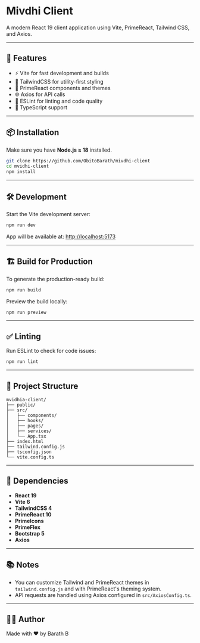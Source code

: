 
# Mivdhi Client

A modern React 19 client application using Vite, PrimeReact, Tailwind CSS, and Axios.

---

## 🚀 Features

- ⚡️ Vite for fast development and builds
- 🎨 TailwindCSS for utility-first styling
- 🧩 PrimeReact components and themes
- 🌐 Axios for API calls
- 🧼 ESLint for linting and code quality
- 🔧 TypeScript support

---

## 📦 Installation

Make sure you have **Node.js ≥ 18** installed.

```bash
git clone https://github.com/ObitoBarath/mivdhi-client
cd mvidhi-client
npm install
```

---

## 🛠️ Development

Start the Vite development server:

```bash
npm run dev
```

App will be available at: [http://localhost:5173](http://localhost:5173)

---

## 🏗️ Build for Production

To generate the production-ready build:

```bash
npm run build
```

Preview the build locally:

```bash
npm run preview
```

---

## ✅ Linting

Run ESLint to check for code issues:

```bash
npm run lint
```

---

## 📁 Project Structure

```
mvidhia-client/
├── public/
├── src/
│   ├── components/
│   ├── hooks/
│   ├── pages/
│   ├── services/
│   └── App.tsx
├── index.html
├── tailwind.config.js
├── tsconfig.json
└── vite.config.ts
```

---

## 🧩 Dependencies

- **React 19**
- **Vite 6**
- **TailwindCSS 4**
- **PrimeReact 10**
- **PrimeIcons**
- **PrimeFlex**
- **Bootstrap 5**
- **Axios**

---

## 📚 Notes

- You can customize Tailwind and PrimeReact themes in `tailwind.config.js` and with PrimeReact's theming system.
- API requests are handled using Axios configured in `src/AxiosConfig.ts`.

---

## 🧑‍💻 Author

Made with ❤️ by Barath B